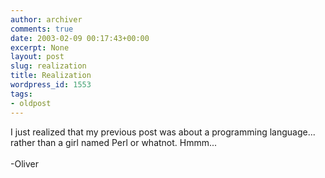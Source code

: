 ```yaml
---
author: archiver
comments: true
date: 2003-02-09 00:17:43+00:00
excerpt: None
layout: post
slug: realization
title: Realization
wordpress_id: 1553
tags:
- oldpost
---
```


I just realized that my previous post was about a programming language... rather than a girl named Perl or whatnot. Hmmm...<br /><br />-Oliver